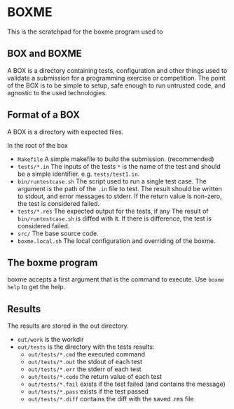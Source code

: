 # BOXME

This is the scratchpad for the boxme program used to

## BOX and BOXME

A BOX is a directory containing tests, configuration and other things used to validate a submission for a programming exercise or competition.
The point of the BOX is to be simple to setup, safe enough to run untrusted code, and agnostic to the used technologies.

## Format of a BOX

A BOX is a directory with expected files.

In the root of the box

* `Makefile` A simple makefile to build the submission. (recommended)
* `tests/*.in` The inputs of the tests
  `*` is the name of the test and should be a simple identifier.
  e.g. `tests/test1.in`.
* `bin/runtestcase.sh` The script used to run a single test case.
  The argument is the path of the `.in` file to test.
  The result should be written to stdout, and error messages to stderr.
  If the return value is non-zero, the test is considered failed.
* `tests/*.res` The expected output for the tests, if any
  The result of `bin/runtestcase.sh` is diffed with it.
  If there is difference, the test is considered failed.
* `src/` The base source code.
* `boxme.local.sh` The local configuration and overriding of the boxme.

## The boxme program

boxme accepts a first argument that is the command to execute.
Use `boxme help` to get the help.

## Results

The results are stored in the out directory.

* `out/work` is the workdir
* `out/tests` is the directory with the tests results:
  * `out/tests/*.cmd` the executed command
  * `out/tests/*.out` the stdout of each test
  * `out/tests/*.err` the stderr of each test
  * `out/tests/*.code` the return value of each test
  * `out/tests/*.fail` exists if the test failed (and contains the message)
  * `out/tests/*.pass` exists if the test passed
  * `out/tests/*.diff` contains the diff with the saved .res file
